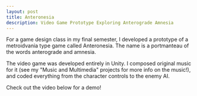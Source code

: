 ```yaml
---
layout: post
title: Anteronesia
description: Video Game Prototype Exploring Anterograde Amnesia
---
```


For a game design class in my final semester, I developed a prototype of a metroidvania type game called Anteronesia. The name is a portmanteau of the words anterograde and amnesia. 

The video game was developed entirely in Unity. I composed original music for it (see my "Music and Multimedia" projects for more info on the music!), and coded everything from the character controls to the enemy AI. 

Check out the video below for a demo!

